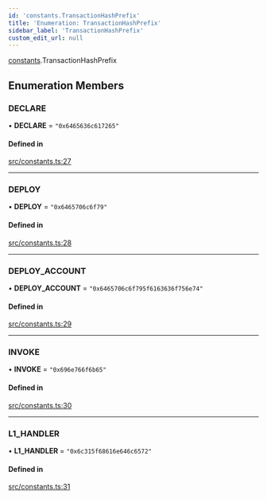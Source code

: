 ```yaml
---
id: 'constants.TransactionHashPrefix'
title: 'Enumeration: TransactionHashPrefix'
sidebar_label: 'TransactionHashPrefix'
custom_edit_url: null
---
```


[constants](../namespaces/constants.md).TransactionHashPrefix

## Enumeration Members

### DECLARE

• **DECLARE** = `"0x6465636c617265"`

#### Defined in

[src/constants.ts:27](https://github.com/notV4l/starknet.js/blob/c20c3bd/src/constants.ts#L27)

---

### DEPLOY

• **DEPLOY** = `"0x6465706c6f79"`

#### Defined in

[src/constants.ts:28](https://github.com/notV4l/starknet.js/blob/c20c3bd/src/constants.ts#L28)

---

### DEPLOY_ACCOUNT

• **DEPLOY_ACCOUNT** = `"0x6465706c6f795f6163636f756e74"`

#### Defined in

[src/constants.ts:29](https://github.com/notV4l/starknet.js/blob/c20c3bd/src/constants.ts#L29)

---

### INVOKE

• **INVOKE** = `"0x696e766f6b65"`

#### Defined in

[src/constants.ts:30](https://github.com/notV4l/starknet.js/blob/c20c3bd/src/constants.ts#L30)

---

### L1_HANDLER

• **L1_HANDLER** = `"0x6c315f68616e646c6572"`

#### Defined in

[src/constants.ts:31](https://github.com/notV4l/starknet.js/blob/c20c3bd/src/constants.ts#L31)
